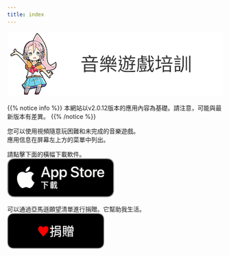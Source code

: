 ```yaml
---
title: index
---
```


![top banner](top_banner.zh-tw.png)

{{% notice info %}}
本網站以v2.0.12版本的應用內容為基礎。請注意，可能與最新版本有差異。
{{% /notice %}}

您可以使用視頻隨意玩困難和未完成的音樂遊戲。<br>應用信息在屏幕左上方的菜單中列出。

請點擊下面的橫幅下載軟件。<br>
[![App store link](img_appstore_banner.zh-tw.png#imgleft)](https://apps.apple.com/tw/app/id1088874473)
<div class="clear clear_box"></div>

可以通過亞馬遜願望清單進行捐贈。它幫助我生活。<br>
[![App store link](img_donation_banner.zh-tw.png#imgleft)](https://www.amazon.jp/hz/wishlist/ls/370CVCOUAFLVK?ref_=wl_share)
<div class="clear clear_box"></div>